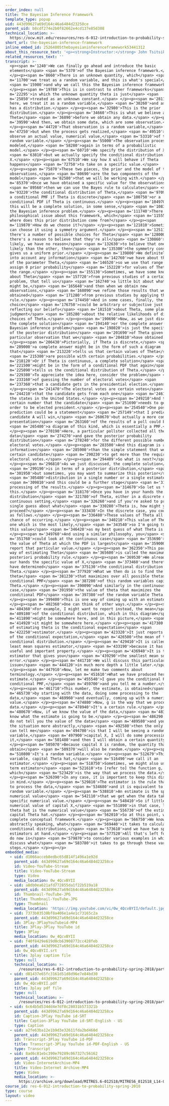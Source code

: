 ```yaml
---
order_index: null
title: The Bayesian Inference Framework
template_type: popup
uid: 443d99627a69d164c46a6484d23258ce
parent_uid: b8cdf274e2b0f82662e4cd137e85d308
technical_location: >-
  https://ocw.mit.edu/resources/res-6-012-introduction-to-probability-spring-2018/part-ii-inference-limit-theorems/the-bayesian-inference-framework
short_url: the-bayesian-inference-framework
inline_embed_id: 25264805thebayesianinferenceframework53441312
about_this_resource_text: '<p><strong>Instructor:</strong> John Tsitsiklis</p>'
related_resources_text: ''
transcript: >-
  <p><span m='1240'>We can finally go ahead and introduce the basic
  elements</span> <span m='5370'>of the Bayesian inference framework.</span>
  </p><p><span m='8660'>There is an unknown quantity, which</span> <span
  m='11700'>we treat as a random variable, and this is what's special</span>
  <span m='15900'>and why we call this the Bayesian inference framework.</span>
  </p><p><span m='19780'>This is in contrast to other frameworks</span> <span
  m='22295'>in which the unknown quantity theta is just</span> <span
  m='25850'>treated as an unknown constant.</span> </p><p><span m='28110'>But
  here, we treat it as a random variable,</span> <span m='30260'>and as such, it
  has a distribution.</span> </p><p><span m='32980'>This is the prior
  distribution.</span> </p><p><span m='34660'>This is what we believe about
  Theta</span> <span m='36890'>before we obtain any data.</span> </p><p><span
  m='39590'>And then, we obtain some data, which are some observation.</span>
  </p><p><span m='44720'>That observation is a random variable,</span> <span
  m='47250'>but when the process gets realized,</span> <span m='49510'>we
  observe an actual value, numerical value,</span> <span m='53310'>of this
  random variable.</span> </p><p><span m='55000'>The observation process is
  modeled,</span> <span m='58280'>again in terms of a probabilistic
  model.</span> </p><p><span m='60710'>We specify the distribution of X,</span>
  <span m='63810'>but we actually specify the conditional distribution of
  X.</span> </p><p><span m='67510'>We say how X will behave if Theta
  happens</span> <span m='72750'>to take on a specific value.</span>
  </p><p><span m='75870'>These two pieces, the prior and the model of the
  observations,</span> <span m='80690'>are the two components of the
  model</span> <span m='82580'>that we will be working with.</span> </p><p><span
  m='85370'>Once we have obtained a specific value for the observations,</span>
  <span m='89560'>then we can use the Bayes rule to calculate</span> <span
  m='93220'>the conditional distribution of Theta,</span> <span m='97090'>either
  a conditional PMF if Theta is discrete</span> <span m='100750'>or a
  conditional PDF if Theta is continuous.</span> </p><p><span m='104970'>And
  this will be a complete solution, in some sense,</span> <span m='108310'>of
  the Bayesian inference problem.</span> </p><p><span m='111740'>There's one
  philosophical issue about this framework, which</span> <span m='115550'>is
  where does this prior distribution come from?</span> </p><p><span
  m='119870'>How do we choose it?</span> </p><p><span m='121810'>Sometimes we
  can choose it using a symmetry argument.</span> </p><p><span m='125110'>If
  there's a number of possible choices for Theta</span> <span m='128000'>and
  there's a reason to believe that they're all</span> <span m='130860'>equally
  likely, we have no reason</span> <span m='132630'>to believe that one is more
  likely than the other, then</span> <span m='135300'>the symmetry consideration
  gives us a uniform prior.</span> </p><p><span m='139800'>We definitely take
  into account any information</span> <span m='142760'>we have about the range
  of the parameter Theta,</span> <span m='146520'>so we use that range and we
  assign 0 prior probability</span> <span m='152220'>for values of Theta outside
  the range.</span> </p><p><span m='155130'>Sometimes, we have some knowledge
  about Theta</span> <span m='157720'>from previous studies of a certain
  problem, that tell us</span> <span m='162740'>a little bit about what Theta
  might be,</span> <span m='165640'>and then when we obtain new
  observations,</span> <span m='168090'>we refine those results that were
  obtained</span> <span m='171280'>from previous studies by applying the Bayes
  rule.</span> </p><p><span m='174450'>And in some cases, finally, the
  choice</span> <span m='176750'>could be arbitrary or subjective just
  reflecting our beliefs</span> <span m='181510'>about Theta, some plausible
  judgment</span> <span m='185280'>about the relative likelihoods of different
  choices of Theta.</span> </p><p><span m='190690'>Now, as we just discussed,
  the complete solution</span> <span m='194140'>or the complete answer to a
  Bayesian inference problem</span> <span m='198020'>is just the specification
  of the posterior distribution</span> <span m='201690'>of Theta given the
  particular observation that we</span> <span m='204810'>have obtained.</span>
  </p><p><span m='206430'>Pictorially, if Theta is discrete,</span> <span
  m='209000'>a complete answer might be in the form of such a diagram
  that</span> <span m='213220'>tells us that certain values of Theta</span>
  <span m='215380'>are possible with certain probabilities.</span> </p><p><span
  m='218120'>Or if Theta is continuous, a complete solution</span> <span
  m='221500'>might be in the form of a conditional PDF that again</span> <span
  m='225090'>tells us the conditional distribution of Theta.</span> </p><p><span
  m='229380'>To appreciate the idea here, consider the problem</span> <span
  m='233160'>of guessing the number of electoral votes</span> <span
  m='237360'>that a candidate gets in the presidential election.</span>
  </p><p><span m='241470'>The electoral votes are certain votes</span> <span
  m='244210'>that the candidate gets from each one</span> <span m='246190'>of
  the states in the United States.</span> </p><p><span m='249210'>And there is a
  certain number that the candidate</span> <span m='251690'>needs to get in
  order to be elected president.</span> </p><p><span m='254540'>One possible
  prediction could be a statement</span> <span m='257149'>that I predict that
  candidate A will win,</span> <span m='260670'>but actually a more complete
  presentation</span> <span m='263160'>of the results of a poll could be</span>
  <span m='265480'>a diagram of this kind, which is essentially a PMF.</span>
  </p><p><span m='270190'>Here, a particular pollster collected all the
  data</span> <span m='274270'>and gave the posterior probability
  distribution</span> <span m='278240'>for the different possible numbers of
  electoral votes.</span> </p><p><span m='283500'>And this diagram is a lot more
  informative</span> <span m='285900'>than the simple statement that we expect a
  certain candidate</span> <span m='290230'>to get more than the required
  electoral votes.</span> </p><p><span m='294409'>So what is next?</span>
  </p><p><span m='296810'>As we just discussed, the complete solution</span>
  <span m='299190'>is in terms of a posterior distribution,</span> <span
  m='301950'>but sometimes, you may want to summarize this posterior</span>
  <span m='305480'>distribution in a single number or a single estimate,</span>
  <span m='309810'>and this could be a further stage</span> <span m='311930'>of
  processing of the results.</span> </p><p><span m='314670'>So let us talk about
  this.</span> </p><p><span m='318170'>Once you have in your hands the posterior
  distribution</span> <span m='321780'>of Theta, either in a discrete or in a
  continuous setting,</span> <span m='326260'>and if you're asked to provide a
  single guess about what</span> <span m='330280'>Theta is, how might you
  proceed?</span> </p><p><span m='333430'>In the discrete case, you could argue
  as follows.</span> </p><p><span m='336480'>These values of Theta all have some
  chance of occurring.</span> </p><p><span m='340210'>This value of Theta is the
  one which is the most likely,</span> <span m='343540'>so I'm going to report
  this value</span> <span m='346420'>as my best guess of what Theta is.</span>
  </p><p><span m='349760'>And using a similar philosophy, you</span> <span
  m='351760'>could look at the continuous case</span> <span m='353690'>and find
  the value of Theta at which the PDF is largest</span> <span m='359000'>and
  report that particular value.</span> </p><p><span m='362350'>This particular
  way of estimating Theta</span> <span m='365600'>is called the maximum a
  posteriori probability rule.</span> </p><p><span m='369530'>We already have in
  our hands the specific value of X,</span> <span m='373460'>and therefore, we
  have determined</span> <span m='375130'>the conditional distribution for
  Theta.</span> </p><p><span m='377920'>What we then do is to find the value of
  theta</span> <span m='381230'>that maximizes over all possible thetas the
  conditional PMF</span> <span m='387200'>of this random variables capital
  Theta.</span> </p><p><span m='390090'>And similarly in the continuous
  case,</span> <span m='391950'>the value of theta that maximizes the
  conditional PDF</span> <span m='397380'>of the random variable Theta.</span>
  </p><p><span m='399400'>This is one way of coming up with an estimate.</span>
  </p><p><span m='402360'>One can think of other ways.</span> </p><p><span
  m='404360'>For example, I might want to report instead, the mean</span> <span
  m='409180'>of the conditional distribution, which in this diagram</span> <span
  m='411890'>might be somewhere here, and in this picture,</span> <span
  m='414920'>it might be somewhere here.</span> </p><p><span m='417380'>This way
  of estimating theta is the conditional expectation</span> <span
  m='422250'>estimator.</span> </p><p><span m='423320'>It just reports the value
  of the conditional expectation,</span> <span m='426500'>the mean of this
  conditional distribution.</span> </p><p><span m='429410'>It is called the
  least mean squares estimator,</span> <span m='433190'>because it has a certain
  useful and important property.</span> </p><p><span m='436940'>It is the
  estimator that gives you</span> <span m='439290'>the smallest mean squared
  error.</span> </p><p><span m='441710'>We will discuss this particular
  issue</span> <span m='444120'>in much more depth a little later.</span>
  </p><p><span m='447910'>Now, let me make two comments about
  terminology.</span> </p><p><span m='451610'>What we have produced here is an
  estimate.</span> </p><p><span m='455540'>I gave you the conditional PDF or
  conditional PMF,</span> <span m='459700'>and you tell me a number.</span>
  </p><p><span m='461710'>This number, the estimate, is obtained</span> <span
  m='465730'>by starting with the data, doing some processing to the
  data,</span> <span m='469960'>and eventually, coming up with a numerical
  value.</span> </p><p><span m='474880'>Now, g is the way that we process the
  data.</span> </p><p><span m='478940'>It's a certain rule.</span> </p><p><span
  m='480670'>Now, if we know the value of the data,</span> <span m='483570'>we
  know what the estimate is going to be.</span> </p><p><span m='486290'>But if I
  do not tell you the value of the data</span> <span m='489580'>and you look at
  the situation more abstractly,</span> <span m='492580'>then the only thing you
  can tell me</span> <span m='494700'>is that I will be seeing a random
  variable,</span> <span m='497900'>capital X, I will do some processing to
  it,</span> <span m='501480'>and then I will obtain a certain quantity.</span>
  </p><p><span m='505070'>Because capital X is random, the quantity that I will
  obtain</span> <span m='509370'>will also be random.</span> </p><p><span
  m='510800'>It's a random variable.</span> </p><p><span m='512679'>This random
  variable, capital Theta hat,</span> <span m='516490'>we call it an
  estimator.</span> </p><p><span m='518750'>Sometimes, we might also use the
  term estimator</span> <span m='521610'>to [refer to] the function g,
  which</span> <span m='523429'>is the way that we process the data.</span>
  </p><p><span m='526390'>In any case, it is important to keep this distinction
  in mind.</span> </p><p><span m='529810'>The estimator is the rule that we use
  to process the data,</span> <span m='534680'>and it is equivalent to a certain
  random variable.</span> </p><p><span m='538810'>An estimate is the specific
  numerical value</span> <span m='542110'>that we get when the data take a
  specific numerical value.</span> </p><p><span m='548410'>So if little x is the
  numerical value of capital X,</span> <span m='551890'>in that case, little
  theta hat is the numerical value</span> <span m='556730'>of the estimator
  capital Theta hat.</span> </p><p><span m='562010'>So at this point, we have a
  complete conceptual framework.</span> </p><p><span m='566750'>We know,
  abstractly speaking, what</span> <span m='569440'>it takes to calculate
  conditional distributions,</span> <span m='573610'>and we have two specific
  estimators at hand.</span> </p><p><span m='577520'>All that's left for us to
  do now is</span> <span m='579870'>to consider various examples in which we can
  discuss what</span> <span m='583780'>it takes to go through these various
  steps.</span> </p><p></p>
embedded_media:
  - uid: d1066acceb8edbc65d814f1496a1e92d
    parent_uid: 443d99627a69d164c46a6484d23258ce
    id: Video-YouTube-Stream
    title: Video-YouTube-Stream
    type: Video
    media_location: 0w_4QcvBYII
  - uid: a8db0ea621afd772855da1f22b519a18
    parent_uid: 443d99627a69d164c46a6484d23258ce
    id: Thumbnail-YouTube-JPG
    title: Thumbnail-YouTube-JPG
    type: Thumbnail
    media_location: 'https://img.youtube.com/vi/0w_4QcvBYII/default.jpg'
  - uid: 7373b03538bf8a406e1a4e1c73165c2a
    parent_uid: 443d99627a69d164c46a6484d23258ce
    id: 3Play-3PlayYouTubeid-MP4
    title: 3Play-3Play YouTube id
    type: 3Play
    media_location: 0w_4QcvBYII
  - uid: f40f8429e619d0cb63908772cc428feb
    parent_uid: 443d99627a69d164c46a6484d23258ce
    id: 0w_4QcvBYII.srt
    title: 3play caption file
    type: null
    technical_location: >-
      /resources/res-6-012-introduction-to-probability-spring-2018/part-ii-inference-limit-theorems/the-bayesian-inference-framework/0w_4QcvBYII.srt
  - uid: d81437e65fc3161d51d8d96e7e84bd30
    parent_uid: 443d99627a69d164c46a6484d23258ce
    id: 0w_4QcvBYII.pdf
    title: 3play pdf file
    type: null
    technical_location: >-
      /resources/res-6-012-introduction-to-probability-spring-2018/part-ii-inference-limit-theorems/the-bayesian-inference-framework/0w_4QcvBYII.pdf
  - uid: 6c64b5d534dd4e7df8c28031b573321b
    parent_uid: 443d99627a69d164c46a6484d23258ce
    id: Caption-3Play YouTube id-SRT
    title: Caption-3Play YouTube id-SRT-English - US
    type: Caption
  - uid: a2fe63ba12e1b9d3e32611fda2bd460d
    parent_uid: 443d99627a69d164c46a6484d23258ce
    id: Transcript-3Play YouTube id-PDF
    title: Transcript-3Play YouTube id-PDF-English - US
    type: Transcript
  - uid: 8ad6c81ebc390e79289c067327c56162
    parent_uid: 443d99627a69d164c46a6484d23258ce
    id: Video-InternetArchive-MP4
    title: Video-Internet Archive-MP4
    type: Video
    media_location: >-
      https://archive.org/download/MITRES.6-012S18/MITRES6_012S18_L14-04_300k.mp4
course_id: res-6-012-introduction-to-probability-spring-2018
type: course
layout: video
---
```


